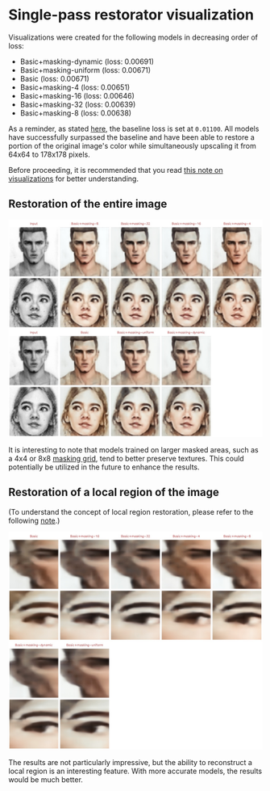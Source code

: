 # Single-pass restorator visualization

Visualizations were created for the following models in decreasing order of loss:

- Basic+masking-dynamic (loss: 0.00691)
- Basic+masking-uniform (loss: 0.00671)
- Basic (loss: 0.00671)
- Basic+masking-4 (loss: 0.00651)
- Basic+masking-16 (loss: 0.00646)
- Basic+masking-32 (loss: 0.00639)
- Basic+masking-8 (loss: 0.00638)

As a reminder, as stated [here](baselines.md), the baseline loss is set at `0.01100`. All models have successfully surpassed the baseline and have been able to restore a portion of the original image's color while simultaneously upscaling it from 64x64 to 178x178 pixels.

Before proceeding, it is recommended that you read [this note on visualizations](visualize-note.md) for better understanding.

## Restoration of the entire image

![](img/visualize-single-pass/full.jpg)

It is interesting to note that models trained on larger masked areas, such as a 4x4 or 8x8 [masking grid](masking-note.md), tend to better preserve textures. This could potentially be utilized in the future to enhance the results.

## Restoration of a local region of the image

(To understand the concept of local region restoration, please refer to the following [note](visualize-note.md).)

![](img/visualize-single-pass/local.jpg)

The results are not particularly impressive, but the ability to reconstruct a local region is an interesting feature. With more accurate models, the results would be much better.